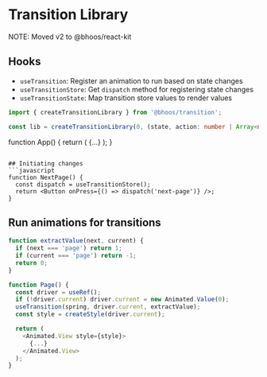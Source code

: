 # Transition Library
NOTE: Moved v2 to @bhoos/react-kit

## Hooks
* `useTransition`: Register an animation to run based on state changes
* `useTransitionStore`: Get `dispatch` method for registering state changes
* `useTransitionState`: Map transition store values to render values

```typescript
import { createTransitionLibrary } from '@bhoos/transition';

const lib = createTransitionLibrary(0, (state, action: number | Array<number>) => Array.isArray(action) ? action[action.length - 1] : action;


```

function App() {
  return (
    <Transition initialState={} reducer={reducer}>
      {...}
    </Transition>
  );
}
```

## Initiating changes
```javascript
function NextPage() {
  const dispatch = useTransitionStore();
  return <Button onPress={() => dispatch('next-page')} />;
}
```

## Run animations for transitions
```javascript
function extractValue(next, current) {
  if (next === 'page') return 1;
  if (current === 'page') return -1;
  return 0;
}

function Page() {
  const driver = useRef();
  if (!driver.current) driver.current = new Animated.Value(0);
  useTransition(spring, driver.current, extractValue);
  const style = createStyle(driver.current);

  return (
    <Animated.View style={style}>
      {...}
    </Animated.View>
  );
}
```
